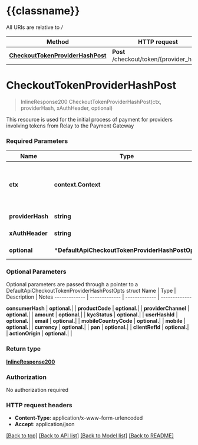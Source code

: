 # {{classname}}

All URIs are relative to */*

Method | HTTP request | Description
------------- | ------------- | -------------
[**CheckoutTokenProviderHashPost**](DefaultApi.md#CheckoutTokenProviderHashPost) | **Post** /checkout/token/{provider_hash} | 

# **CheckoutTokenProviderHashPost**
> InlineResponse200 CheckoutTokenProviderHashPost(ctx, providerHash, xAuthHeader, optional)


This resource is used for the initial process of payment for providers involving tokens from Relay to the Payment Gateway 

### Required Parameters

Name | Type | Description  | Notes
------------- | ------------- | ------------- | -------------
 **ctx** | **context.Context** | context for authentication, logging, cancellation, deadlines, tracing, etc.
  **providerHash** | **string**| Provider Hash ID | 
  **xAuthHeader** | **string**| Consumer ACL Key | 
 **optional** | ***DefaultApiCheckoutTokenProviderHashPostOpts** | optional parameters | nil if no parameters

### Optional Parameters
Optional parameters are passed through a pointer to a DefaultApiCheckoutTokenProviderHashPostOpts struct
Name | Type | Description  | Notes
------------- | ------------- | ------------- | -------------


 **consumerHash** | **optional.**|  | 
 **productCode** | **optional.**|  | 
 **providerChannel** | **optional.**|  | 
 **amount** | **optional.**|  | 
 **kycStatus** | **optional.**|  | 
 **userHashId** | **optional.**|  | 
 **email** | **optional.**|  | 
 **mobileCountryCode** | **optional.**|  | 
 **mobile** | **optional.**|  | 
 **currency** | **optional.**|  | 
 **pan** | **optional.**|  | 
 **clientRefId** | **optional.**|  | 
 **actionOrigin** | **optional.**|  | 

### Return type

[**InlineResponse200**](inline_response_200.md)

### Authorization

No authorization required

### HTTP request headers

 - **Content-Type**: application/x-www-form-urlencoded
 - **Accept**: application/json

[[Back to top]](#) [[Back to API list]](../README.md#documentation-for-api-endpoints) [[Back to Model list]](../README.md#documentation-for-models) [[Back to README]](../README.md)

